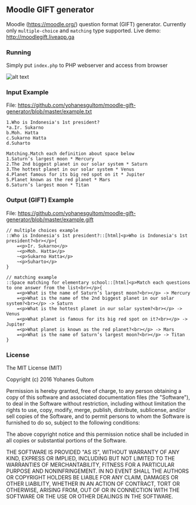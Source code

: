 ## Moodle GIFT generator

Moodle (https://moodle.org/) question format (GIFT) generator. Currently only `multiple-choice` and `matching` type supported. Live demo: http://moodlegift.liveapp.ga

### Running

Simply put `index.php` to PHP webserver and access from browser

![alt text](https://github.com/yohanesgultom/moodle-gift-generator/blob/master/screenshot.png "Screenshot")

### Input Example

File: https://github.com/yohanesgultom/moodle-gift-generator/blob/master/example.txt
```
1.Who is Indonesia's 1st president?
*a.Ir. Sukarno
b.Moh. Hatta
c.Sukarno Hatta
d.Suharto

Matching.Match each definition about space below
1.Saturn’s largest moon * Mercury
2.The 2nd biggest planet in our solar system * Saturn
3.The hottest planet in our solar system * Venus
4.Planet famous for its big red spot on it * Jupiter
5.Planet known as the red planet * Mars
6.Saturn’s largest moon * Titan
```

### Output (GIFT) Example

File: https://github.com/yohanesgultom/moodle-gift-generator/blob/master/example.gift
```
// multiple choices example
::Who is Indonesia's 1st president?::[html]<p>Who is Indonesia's 1st president?<br></p>{
	=<p>Ir. Sukarno</p>
	~<p>Moh. Hatta</p>
	~<p>Sukarno Hatta</p>
	~<p>Suharto</p>
}

// matching example
::Space matching for elementary school::[html]<p>Match each questions to one answer from the list<br></p>{
	=<p>What is the name of Saturn’s largest moon?<br></p> -> Mercury
	=<p>What is the name of the 2nd biggest planet in our solar system?<br></p> -> Saturn
	=<p>What is the hottest planet in our solar system?<br></p> -> Venus
	=<p>What planet is famous for its big red spot on it?<br></p> -> Jupiter
	=<p>What planet is known as the red planet?<br></p> -> Mars
	=<p>What is the name of Saturn’s largest moon?<br></p> -> Titan
}
```

### License

The MIT License (MIT)

Copyright (c) 2016 Yohanes Gultom

Permission is hereby granted, free of charge, to any person obtaining a copy
of this software and associated documentation files (the "Software"), to deal
in the Software without restriction, including without limitation the rights
to use, copy, modify, merge, publish, distribute, sublicense, and/or sell
copies of the Software, and to permit persons to whom the Software is
furnished to do so, subject to the following conditions:

The above copyright notice and this permission notice shall be included in all
copies or substantial portions of the Software.

THE SOFTWARE IS PROVIDED "AS IS", WITHOUT WARRANTY OF ANY KIND, EXPRESS OR
IMPLIED, INCLUDING BUT NOT LIMITED TO THE WARRANTIES OF MERCHANTABILITY,
FITNESS FOR A PARTICULAR PURPOSE AND NONINFRINGEMENT. IN NO EVENT SHALL THE
AUTHORS OR COPYRIGHT HOLDERS BE LIABLE FOR ANY CLAIM, DAMAGES OR OTHER
LIABILITY, WHETHER IN AN ACTION OF CONTRACT, TORT OR OTHERWISE, ARISING FROM,
OUT OF OR IN CONNECTION WITH THE SOFTWARE OR THE USE OR OTHER DEALINGS IN THE
SOFTWARE.
